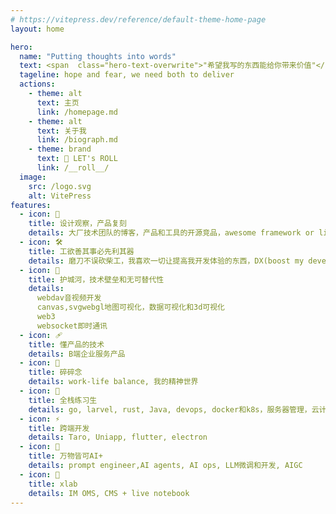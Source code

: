 ```yaml
---
# https://vitepress.dev/reference/default-theme-home-page
layout: home

hero:
  name: "Putting thoughts into words"
  text: <span  class="hero-text-overwrite">"希望我写的东西能给你带来价值"</span>
  tageline: hope and fear, we need both to deliver 
  actions:
    - theme: alt
      text: 主页
      link: /homepage.md
    - theme: alt
      text: 关于我
      link: /biograph.md
    - theme: brand
      text: 🎲 LET's ROLL
      link: /__roll__/
  image:
    src: /logo.svg
    alt: VitePress
features:
  - icon: 🚀
    title: 设计观察，产品复刻
    details: 大厂技术团队的博客，产品和工具的开源竞品，awesome framework or library中的编码思想和风格，项目完整落地过程，一切让我感兴趣的东西
  - icon: 🛠️
    title: 工欲善其事必先利其器
    details: 磨刀不误砍柴工，我喜欢一切让提高我开发体验的东西，DX(boost my developer experience)
  - icon: 🫣
    title: 护城河，技术壁垒和无可替代性
    details: 
      webdav音视频开发
      canvas,svgwebgl地图可视化，数据可视化和3d可视化
      web3
      websocket即时通讯
  - icon: 🩹
    title: 懂产品的技术
    details: B端企业服务产品
  - icon: 🍵
    title: 碎碎念
    details: work-life balance, 我的精神世界
  - icon: 🧠
    title: 全栈练习生
    details: go, larvel, rust, Java, devops, docker和k8s，服务器管理，云计算和数据库和orm
  - icon: ⚡
    title: 跨端开发
    details: Taro, Uniapp, flutter, electron
  - icon: 🤖 
    title: 万物皆可AI+
    details: prompt engineer,AI agents, AI ops, LLM微调和开发, AIGC 
  - icon: 🧪
    title: xlab
    details: IM OMS, CMS + live notebook  
---
```


